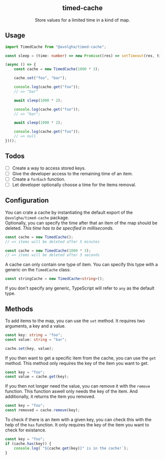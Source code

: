 <p><h2 align="center">timed-cache</h2></p>
<p align="center">Store values for a limited time in a kind of map.</p>

## Usage

````typescript
import TimedCache from "@avolgha/timed-cache";

const sleep = (time: number) => new Promise((res) => setTimeout(res, time));

(async () => {
	const cache = new TimedCache(1000 * 3);

	cache.set("foo", "bar");

	console.log(cache.get("foo"));
	// => "bar"

	await sleep(1000 * 2);

	console.log(cache.get("foo"));
	// => "bar";

	await sleep(1000 * 2);

	console.log(cache.get("foo"));
	// => null
})();
````

## Todos

- [ ] Create a way to access stored keys.
- [ ] Give the developer access to the remaining time of an item.
- [ ] Create a `forEach` function.
- [ ] Let developer optionally choose a time for the items removal.

## Configuration

You can crate a cache by instantiating the default export of the `@avolgha/timed-cache` package.  
Optionally, you can specify the time after that an item of the map should be deleted. *This time has
to be specified in milliseconds.*

````typescript
const cache = new TimedCache();
// => items will be deleted after 5 minutes

const cache = new TimedCache(1000 * 3);
// => items will be deleted after 3 seconds
````

A cache can only contain one type of item. You can specify this type with a generic on the `TimedCache`
class:

````typescript
const stringCache = new TimedCache<string>();
````

If you don't specify any generic, TypeScript will refer to `any` as the default type.

## Methods

To add items to the map, you can use the `set` method. It requires two arguments, a key and a value.

````typescript
const key: string = "foo";
const value: string = "bar";

cache.set(key, value);
````

If you then want to get a specific item from the cache, you can use the `get` method. This method
only requires the key of the item you want to get.

````typescript
const key = "foo";
const value = cache.get(key);
````

If you then not longer need the value, you can remove it with the `remove` function. This function
aswell only needs the key of the item. And additionally, it returns the item you removed.

````typescript
const key = "foo";
const removed = cache.remove(key);
````

To check if there is an item with a given key, you can check this with the help of the `has`
function. It only requires the key of the item you want to check for existance.

````typescript
const key = "foo";
if (cache.has(key)) {
	console.log(`"${cache.get(key)}" is in the cache!`);
}
````
